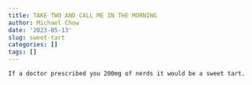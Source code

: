 ```yaml
---
title: TAKE TWO AND CALL ME IN THE MORNING
author: Michael Chow
date: '2023-05-13'
slug: sweet-tart
categories: []
tags: []
---
```


```raw
If a doctor prescribed you 200mg of nerds it would be a sweet tart.
```

